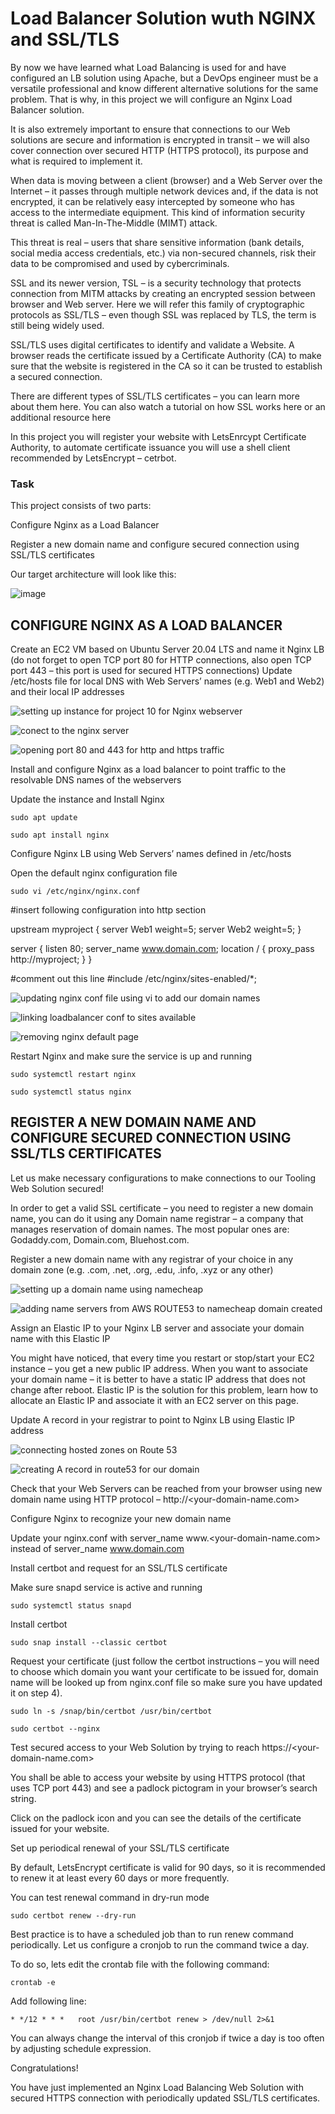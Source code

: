 # Load Balancer Solution wuth NGINX and SSL/TLS

By now we have learned what Load Balancing is used for and have configured an LB solution using Apache, but a DevOps engineer must be a versatile professional and know different alternative solutions for the same problem. That is why, in this project we will configure an Nginx Load Balancer solution.

It is also extremely important to ensure that connections to our Web solutions are secure and information is encrypted in transit – we will also cover connection over secured HTTP (HTTPS protocol), its purpose and what is required to implement it.

When data is moving between a client (browser) and a Web Server over the Internet – it passes through multiple network devices and, if the data is not encrypted, it can be relatively easy intercepted by someone who has access to the intermediate equipment. This kind of information security threat is called Man-In-The-Middle (MIMT) attack.

This threat is real – users that share sensitive information (bank details, social media access credentials, etc.) via non-secured channels, risk their data to be compromised and used by cybercriminals.

SSL and its newer version, TSL – is a security technology that protects connection from MITM attacks by creating an encrypted session between browser and Web server. Here we will refer this family of cryptographic protocols as SSL/TLS – even though SSL was replaced by TLS, the term is still being widely used.

SSL/TLS uses digital certificates to identify and validate a Website. A browser reads the certificate issued by a Certificate Authority (CA) to make sure that the website is registered in the CA so it can be trusted to establish a secured connection.

There are different types of SSL/TLS certificates – you can learn more about them here. You can also watch a tutorial on how SSL works here or an additional resource here

In this project you will register your website with LetsEnrcypt Certificate Authority, to automate certificate issuance you will use a shell client recommended by LetsEncrypt – cetrbot.


### Task

This project consists of two parts:

Configure Nginx as a Load Balancer

Register a new domain name and configure secured connection using SSL/TLS certificates

Our target architecture will look like this:

![image](https://github.com/Sakirat/Project_Based_Learning/assets/110112922/f1965df6-b724-4642-b58c-1dc2c2bd9793)


## CONFIGURE NGINX AS A LOAD BALANCER

Create an EC2 VM based on Ubuntu Server 20.04 LTS and name it Nginx LB (do not forget to open TCP port 80 for HTTP connections, also open TCP port 443 – this port is used for secured HTTPS connections)
Update /etc/hosts file for local DNS with Web Servers’ names (e.g. Web1 and Web2) and their local IP addresses

![setting up instance for project 10 for Nginx webserver](https://github.com/Sakirat/Project_Based_Learning/assets/110112922/764ff631-4b12-430d-9ee5-abe9db93bde5)

![conect to the nginx server](https://github.com/Sakirat/Project_Based_Learning/assets/110112922/c40c344e-0f17-4f58-a7e4-2cf5d34d79b7)

![opening port 80 and 443 for http and https traffic](https://github.com/Sakirat/Project_Based_Learning/assets/110112922/b300b7ed-21df-4fb5-a5d3-8a7adf5ef7e9)


Install and configure Nginx as a load balancer to point traffic to the resolvable DNS names of the webservers

Update the instance and Install Nginx

`sudo apt update`

`sudo apt install nginx`

Configure Nginx LB using Web Servers’ names defined in /etc/hosts

Open the default nginx configuration file

`sudo vi /etc/nginx/nginx.conf`

#insert following configuration into http section

 upstream myproject {
    server Web1 weight=5;
    server Web2 weight=5;
  }

server {
    listen 80;
    server_name www.domain.com;
    location / {
      proxy_pass http://myproject;
    }
  }

#comment out this line
#include /etc/nginx/sites-enabled/*;

![updating nginx conf file using vi to add our domain names](https://github.com/Sakirat/Project_Based_Learning/assets/110112922/ad1a3d8a-8e93-492d-bcb5-3f5ef6c13371)

![linking loadbalancer conf to sites available](https://github.com/Sakirat/Project_Based_Learning/assets/110112922/7a155225-291e-4b00-92d2-a592393be873)

![removing nginx default page](https://github.com/Sakirat/Project_Based_Learning/assets/110112922/11bd7151-c81c-4820-8883-764a58f51c2c)


Restart Nginx and make sure the service is up and running

`sudo systemctl restart nginx`

`sudo systemctl status nginx`

## REGISTER A NEW DOMAIN NAME AND CONFIGURE SECURED CONNECTION USING SSL/TLS CERTIFICATES

Let us make necessary configurations to make connections to our Tooling Web Solution secured!

In order to get a valid SSL certificate – you need to register a new domain name, you can do it using any Domain name registrar – a company that manages reservation of domain names. The most popular ones are: Godaddy.com, Domain.com, Bluehost.com.

Register a new domain name with any registrar of your choice in any domain zone (e.g. .com, .net, .org, .edu, .info, .xyz or any other)

![setting up a domain name using namecheap](https://github.com/Sakirat/Project_Based_Learning/assets/110112922/ad3da26f-dce0-4358-8948-ae22bf495ead)

![adding name servers from AWS ROUTE53 to namecheap domain created](https://github.com/Sakirat/Project_Based_Learning/assets/110112922/a3a96eae-e2bd-45d3-b254-cb4bd1bc87b0)

Assign an Elastic IP to your Nginx LB server and associate your domain name with this Elastic IP

You might have noticed, that every time you restart or stop/start your EC2 instance – you get a new public IP address. When you want to associate your domain name – it is better to have a static IP address that does not change after reboot. Elastic IP is the solution for this problem, learn how to allocate an Elastic IP and associate it with an EC2 server on this page.

Update A record in your registrar to point to Nginx LB using Elastic IP address

![connecting hosted zones on Route 53](https://github.com/Sakirat/Project_Based_Learning/assets/110112922/6264762b-a045-4080-a977-fac82ce9ee28)

![creating A record in route53 for our domain](https://github.com/Sakirat/Project_Based_Learning/assets/110112922/7deb6d84-a756-4211-9150-58e5d464aa4d)

Check that your Web Servers can be reached from your browser using new domain name using HTTP protocol – http://<your-domain-name.com>

Configure Nginx to recognize your new domain name

Update your nginx.conf with server_name www.<your-domain-name.com> instead of server_name www.domain.com

Install certbot and request for an SSL/TLS certificate

Make sure snapd service is active and running

`sudo systemctl status snapd`

Install certbot

`sudo snap install --classic certbot`

Request your certificate (just follow the certbot instructions – you will need to choose which domain you want your certificate to be issued for, domain name will be looked up from nginx.conf file so make sure you have updated it on step 4).

`sudo ln -s /snap/bin/certbot /usr/bin/certbot`

`sudo certbot --nginx`

Test secured access to your Web Solution by trying to reach https://<your-domain-name.com>

You shall be able to access your website by using HTTPS protocol (that uses TCP port 443) and see a padlock pictogram in your browser’s search string.

Click on the padlock icon and you can see the details of the certificate issued for your website.  

Set up periodical renewal of your SSL/TLS certificate

By default, LetsEncrypt certificate is valid for 90 days, so it is recommended to renew it at least every 60 days or more frequently.

You can test renewal command in dry-run mode

`sudo certbot renew --dry-run`

Best practice is to have a scheduled job than to run renew command periodically. Let us configure a cronjob to run the command twice a day.

To do so, lets edit the crontab file with the following command:

`crontab -e`

Add following line:

`* */12 * * *   root /usr/bin/certbot renew > /dev/null 2>&1`

You can always change the interval of this cronjob if twice a day is too often by adjusting schedule expression.

Congratulations!

You have just implemented an Nginx Load Balancing Web Solution with secured HTTPS connection with periodically updated SSL/TLS certificates.

